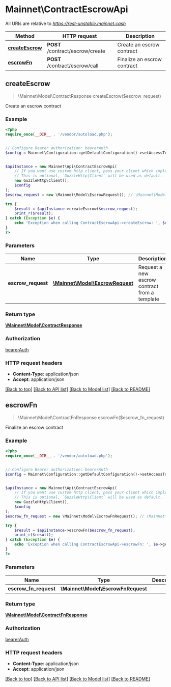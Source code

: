 # Mainnet\ContractEscrowApi

All URIs are relative to *https://rest-unstable.mainnet.cash*

Method | HTTP request | Description
------------- | ------------- | -------------
[**createEscrow**](ContractEscrowApi.md#createEscrow) | **POST** /contract/escrow/create | Create an escrow contract
[**escrowFn**](ContractEscrowApi.md#escrowFn) | **POST** /contract/escrow/call | Finalize an escrow contract



## createEscrow

> \Mainnet\Model\ContractResponse createEscrow($escrow_request)

Create an escrow contract

### Example

```php
<?php
require_once(__DIR__ . '/vendor/autoload.php');


// Configure Bearer authorization: bearerAuth
$config = Mainnet\Configuration::getDefaultConfiguration()->setAccessToken('YOUR_ACCESS_TOKEN');


$apiInstance = new Mainnet\Api\ContractEscrowApi(
    // If you want use custom http client, pass your client which implements `GuzzleHttp\ClientInterface`.
    // This is optional, `GuzzleHttp\Client` will be used as default.
    new GuzzleHttp\Client(),
    $config
);
$escrow_request = new \Mainnet\Model\EscrowRequest(); // \Mainnet\Model\EscrowRequest | Request a new escrow contract from a template

try {
    $result = $apiInstance->createEscrow($escrow_request);
    print_r($result);
} catch (Exception $e) {
    echo 'Exception when calling ContractEscrowApi->createEscrow: ', $e->getMessage(), PHP_EOL;
}
?>
```

### Parameters


Name | Type | Description  | Notes
------------- | ------------- | ------------- | -------------
 **escrow_request** | [**\Mainnet\Model\EscrowRequest**](../Model/EscrowRequest.md)| Request a new escrow contract from a template |

### Return type

[**\Mainnet\Model\ContractResponse**](../Model/ContractResponse.md)

### Authorization

[bearerAuth](../../README.md#bearerAuth)

### HTTP request headers

- **Content-Type**: application/json
- **Accept**: application/json

[[Back to top]](#) [[Back to API list]](../../README.md#documentation-for-api-endpoints)
[[Back to Model list]](../../README.md#documentation-for-models)
[[Back to README]](../../README.md)


## escrowFn

> \Mainnet\Model\ContractFnResponse escrowFn($escrow_fn_request)

Finalize an escrow contract

### Example

```php
<?php
require_once(__DIR__ . '/vendor/autoload.php');


// Configure Bearer authorization: bearerAuth
$config = Mainnet\Configuration::getDefaultConfiguration()->setAccessToken('YOUR_ACCESS_TOKEN');


$apiInstance = new Mainnet\Api\ContractEscrowApi(
    // If you want use custom http client, pass your client which implements `GuzzleHttp\ClientInterface`.
    // This is optional, `GuzzleHttp\Client` will be used as default.
    new GuzzleHttp\Client(),
    $config
);
$escrow_fn_request = new \Mainnet\Model\EscrowFnRequest(); // \Mainnet\Model\EscrowFnRequest | 

try {
    $result = $apiInstance->escrowFn($escrow_fn_request);
    print_r($result);
} catch (Exception $e) {
    echo 'Exception when calling ContractEscrowApi->escrowFn: ', $e->getMessage(), PHP_EOL;
}
?>
```

### Parameters


Name | Type | Description  | Notes
------------- | ------------- | ------------- | -------------
 **escrow_fn_request** | [**\Mainnet\Model\EscrowFnRequest**](../Model/EscrowFnRequest.md)|  |

### Return type

[**\Mainnet\Model\ContractFnResponse**](../Model/ContractFnResponse.md)

### Authorization

[bearerAuth](../../README.md#bearerAuth)

### HTTP request headers

- **Content-Type**: application/json
- **Accept**: application/json

[[Back to top]](#) [[Back to API list]](../../README.md#documentation-for-api-endpoints)
[[Back to Model list]](../../README.md#documentation-for-models)
[[Back to README]](../../README.md)

